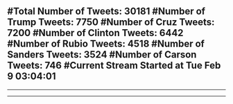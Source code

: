#Total Number of Tweets: 30181 
#Number of Trump Tweets: 7750
#Number of Cruz Tweets: 7200
#Number of Clinton Tweets: 6442
#Number of Rubio Tweets: 4518
#Number of Sanders Tweets: 3524
#Number of Carson Tweets: 746
#Current Stream Started at Tue Feb  9 03:04:01
---
---
---
